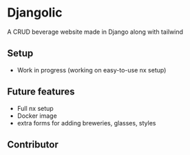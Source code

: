 # Djangolic
A CRUD beverage website made in Django along with tailwind
## Setup
* Work in progress (working on easy-to-use nx setup)

## Future features
* Full nx setup
* Docker image
* extra forms for adding breweries, glasses, styles

## Contributor 